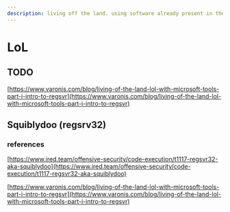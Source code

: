 ```yaml
---
description: living off the land. using software already present in the system
---
```


# LoL

## TODO

[https://www.varonis.com/blog/living-of-the-land-lol-with-microsoft-tools-part-i-intro-to-regsvr](https://www.varonis.com/blog/living-of-the-land-lol-with-microsoft-tools-part-i-intro-to-regsvr)

## Squiblydoo (regsrv32)

### references

[https://www.ired.team/offensive-security/code-execution/t1117-regsvr32-aka-squiblydoo](https://www.ired.team/offensive-security/code-execution/t1117-regsvr32-aka-squiblydoo)

[https://www.varonis.com/blog/living-of-the-land-lol-with-microsoft-tools-part-i-intro-to-regsvr](https://www.varonis.com/blog/living-of-the-land-lol-with-microsoft-tools-part-i-intro-to-regsvr)

